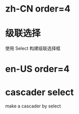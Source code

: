 # zh-CN order=4

# 级联选择

使用 Select 构建级联选择框

# en-US order=4

# cascader select

make a cascader by select
